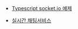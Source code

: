 * [Typescript socket.io 예제](https://github.com/ckdqja135/Typescript-restful-starter/blob/master/mdfile/2020-04-14/socket.io1.md)

* [실시간 채팅서비스](https://github.com/ckdqja135/Typescript-restful-starter/blob/master/mdfile/2020-04-14/Socket.io.md)

